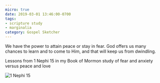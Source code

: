 ```yaml
---
micro: true
date: 2019-03-01 13:46:00-0700
tags:
- scripture study
- marginalia
category: Gospel Sketcher
---
```


We have the power to attain peace or stay in fear. God offers us many chances to learn and to come to Him, and that will keep us from dwindling.

Lessons from 1 Nephi 15 in my Book of Mormon study of fear and anxiety versus peace and love

<img src="https://media.bennorris.org/images/gospelsketcher/uploads/2019/5d77dbae6f.jpg" alt="1 Nephi 15" />